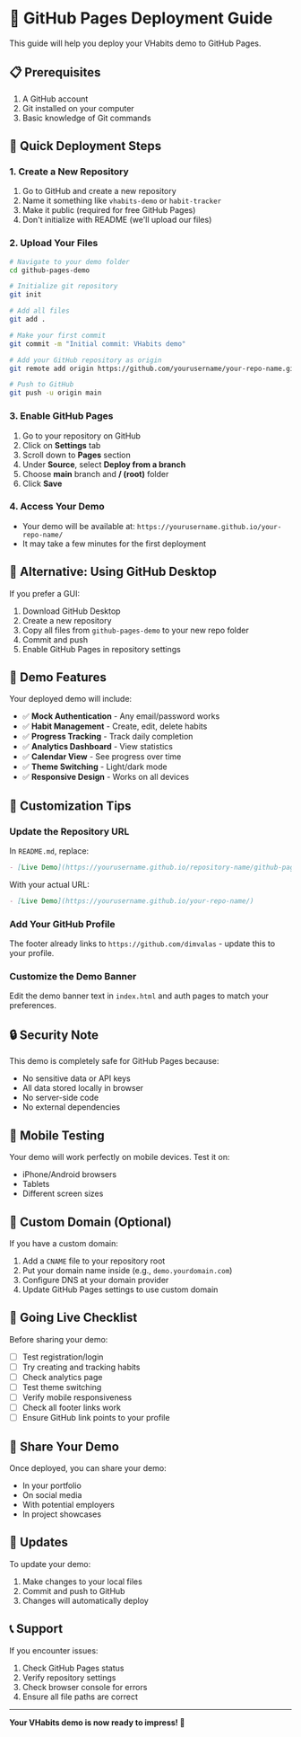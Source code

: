 # 🚀 GitHub Pages Deployment Guide

This guide will help you deploy your VHabits demo to GitHub Pages.

## 📋 Prerequisites

1. A GitHub account
2. Git installed on your computer
3. Basic knowledge of Git commands

## 🚀 Quick Deployment Steps

### 1. Create a New Repository
1. Go to GitHub and create a new repository
2. Name it something like `vhabits-demo` or `habit-tracker`
3. Make it public (required for free GitHub Pages)
4. Don't initialize with README (we'll upload our files)

### 2. Upload Your Files
```bash
# Navigate to your demo folder
cd github-pages-demo

# Initialize git repository
git init

# Add all files
git add .

# Make your first commit
git commit -m "Initial commit: VHabits demo"

# Add your GitHub repository as origin
git remote add origin https://github.com/yourusername/your-repo-name.git

# Push to GitHub
git push -u origin main
```

### 3. Enable GitHub Pages
1. Go to your repository on GitHub
2. Click on **Settings** tab
3. Scroll down to **Pages** section
4. Under **Source**, select **Deploy from a branch**
5. Choose **main** branch and **/ (root)** folder
6. Click **Save**

### 4. Access Your Demo
- Your demo will be available at: `https://yourusername.github.io/your-repo-name/`
- It may take a few minutes for the first deployment

## 🔧 Alternative: Using GitHub Desktop

If you prefer a GUI:

1. Download GitHub Desktop
2. Create a new repository
3. Copy all files from `github-pages-demo` to your new repo folder
4. Commit and push
5. Enable GitHub Pages in repository settings

## 🎯 Demo Features

Your deployed demo will include:

- ✅ **Mock Authentication** - Any email/password works
- ✅ **Habit Management** - Create, edit, delete habits
- ✅ **Progress Tracking** - Track daily completion
- ✅ **Analytics Dashboard** - View statistics
- ✅ **Calendar View** - See progress over time
- ✅ **Theme Switching** - Light/dark mode
- ✅ **Responsive Design** - Works on all devices

## 📝 Customization Tips

### Update the Repository URL
In `README.md`, replace:
```markdown
- [Live Demo](https://yourusername.github.io/repository-name/github-pages-demo/)
```

With your actual URL:
```markdown
- [Live Demo](https://yourusername.github.io/your-repo-name/)
```

### Add Your GitHub Profile
The footer already links to `https://github.com/dimvalas` - update this to your profile.

### Customize the Demo Banner
Edit the demo banner text in `index.html` and auth pages to match your preferences.

## 🔒 Security Note

This demo is completely safe for GitHub Pages because:
- No sensitive data or API keys
- All data stored locally in browser
- No server-side code
- No external dependencies

## 📱 Mobile Testing

Your demo will work perfectly on mobile devices. Test it on:
- iPhone/Android browsers
- Tablets
- Different screen sizes

## 🎨 Custom Domain (Optional)

If you have a custom domain:
1. Add a `CNAME` file to your repository root
2. Put your domain name inside (e.g., `demo.yourdomain.com`)
3. Configure DNS at your domain provider
4. Update GitHub Pages settings to use custom domain

## 🚀 Going Live Checklist

Before sharing your demo:
- [ ] Test registration/login
- [ ] Try creating and tracking habits
- [ ] Check analytics page
- [ ] Test theme switching
- [ ] Verify mobile responsiveness
- [ ] Check all footer links work
- [ ] Ensure GitHub link points to your profile

## 🎉 Share Your Demo

Once deployed, you can share your demo:
- In your portfolio
- On social media
- With potential employers
- In project showcases

## 🔄 Updates

To update your demo:
1. Make changes to your local files
2. Commit and push to GitHub
3. Changes will automatically deploy

## 📞 Support

If you encounter issues:
1. Check GitHub Pages status
2. Verify repository settings
3. Check browser console for errors
4. Ensure all file paths are correct

---

**Your VHabits demo is now ready to impress! 🎯**
